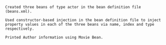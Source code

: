 
    Created three beans of type actor in the bean definition file (beans.xml).

    Used constructor-based injection in the bean definition file to inject property values in each of the three beans via name, index and type respectively.

    Printed Author information using Movie Bean.